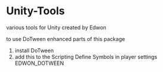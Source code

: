 # Unity-Tools
various tools for Unity created by Edwon

to use DoTween enhanced parts of this package

1. install DoTween
2. add this to the Scripting Define Symbols in player settings
      EDWON_DOTWEEN
